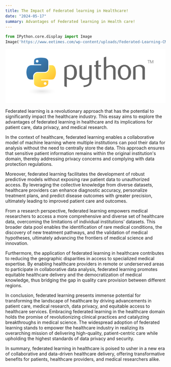 ```yaml
---
title: The Impact of Federated learning in Healthcare!
date: "2024-05-17"
summary: Advantages of Federated learning in Health care!
---
```


```python
from IPython.core.display import Image
Image('https://www.eetimes.com/wp-content/uploads/Federated-Learning-CMU.png')
```

![png](output_1_0.png)

Federated learning is a revolutionary approach that has the potential to significantly impact the healthcare industry. This essay aims to explore the advantages of federated learning in healthcare and its implications for patient care, data privacy, and medical research.

In the context of healthcare, federated learning enables a collaborative model of machine learning where multiple institutions can pool their data for analysis without the need to centrally store the data. This approach ensures that sensitive patient information remains within the original institution's domain, thereby addressing privacy concerns and complying with data protection regulations.

Moreover, federated learning facilitates the development of robust predictive models without exposing raw patient data to unauthorized access. By leveraging the collective knowledge from diverse datasets, healthcare providers can enhance diagnostic accuracy, personalize treatment plans, and predict disease outcomes with greater precision, ultimately leading to improved patient care and outcomes.

From a research perspective, federated learning empowers medical researchers to access a more comprehensive and diverse set of healthcare data, overcoming the limitations of individual institutions' datasets. This broader data pool enables the identification of rare medical conditions, the discovery of new treatment pathways, and the validation of medical hypotheses, ultimately advancing the frontiers of medical science and innovation.

Furthermore, the application of federated learning in healthcare contributes to reducing the geographic disparities in access to specialized medical expertise. By enabling healthcare providers in remote or underserved areas to participate in collaborative data analysis, federated learning promotes equitable healthcare delivery and the democratization of medical knowledge, thus bridging the gap in quality care provision between different regions.

In conclusion, federated learning presents immense potential for transforming the landscape of healthcare by driving advancements in patient care, medical research, data privacy, and equitable access to healthcare services. Embracing federated learning in the healthcare domain holds the promise of revolutionizing clinical practices and catalyzing breakthroughs in medical science. The widespread adoption of federated learning stands to empower the healthcare industry in realizing its overarching mission of delivering high-quality, patient-centric care while upholding the highest standards of data privacy and security.

In summary, federated learning in healthcare is poised to usher in a new era of collaborative and data-driven healthcare delivery, offering transformative benefits for patients, healthcare providers, and medical researchers alike.
